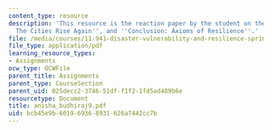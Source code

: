 ```yaml
---
content_type: resource
description: 'This resource is the reaction paper by the student on the topics ''Introduction:
  The Cities Rise Again'', and ''Conclusion: Axioms of Resilience''.'
file: /media/courses/11-941-disaster-vulnerability-and-resilience-spring-2005/bcb45e9b601969368931626a7442cc7b_anisha_budhiraj9.pdf
file_type: application/pdf
learning_resource_types:
- Assignments
ocw_type: OCWFile
parent_title: Assignments
parent_type: CourseSection
parent_uid: 025decc2-3746-51df-f1f2-1fd5ad489b6e
resourcetype: Document
title: anisha_budhiraj9.pdf
uid: bcb45e9b-6019-6936-8931-626a7442cc7b
---
```

